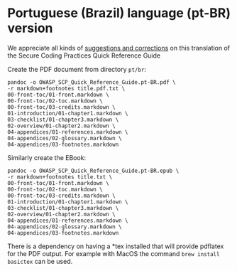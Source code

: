 # Portuguese (Brazil) language (pt-BR) version

We appreciate all kinds of [suggestions and corrections][issues] on this translation
of the Secure Coding Practices Quick Reference Guide

Create the PDF document from directory `pt/br`:

```
pandoc -o OWASP_SCP_Quick_Reference_Guide.pt-BR.pdf \
-r markdown+footnotes title.pdf.txt \
00-front-toc/01-front.markdown \
00-front-toc/02-toc.markdown \
00-front-toc/03-credits.markdown \
01-introduction/01-chapter1.markdown \
03-checklist/01-chapter3.markdown \
02-overview/01-chapter2.markdown \
04-appendices/01-references.markdown \
04-appendices/02-glossary.markdown \
04-appendices/03-footnotes.markdown
```

Similarly create the EBook:

```
pandoc -o OWASP_SCP_Quick_Reference_Guide.pt-BR.epub \
-r markdown+footnotes title.txt \
00-front-toc/01-front.markdown \
00-front-toc/02-toc.markdown \
00-front-toc/03-credits.markdown \
01-introduction/01-chapter1.markdown \
03-checklist/01-chapter3.markdown \
02-overview/01-chapter2.markdown \
04-appendices/01-references.markdown \
04-appendices/02-glossary.markdown \
04-appendices/03-footnotes.markdown
```

There is a dependency on having a *tex installed that will provide pdflatex for the PDF output.
For example with MacOS the command `brew install basictex` can be used.

[issues]: https://github.com/OWASP/www-project-secure-coding-practices-quick-reference-guide/issues/new
